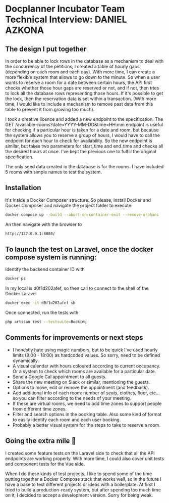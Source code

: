 # Docplanner Incubator Team Technical Interview: DANIEL AZKONA

## The design I put together

In order to be able to lock rows in the database as a mechanism to deal with the concurrency of the petitions, I created a table of hourly gaps (depending on each room and each day). With more time, I can create a more flexible system that allows to go down to the minute. So when a user wants to reserve a room for a date between certain hours, the API first checks whether those hour gaps are reserved or not, and if not, then tries to lock all the database rows representing those hours. If it's possible to get the lock, then the reservation data is set within a transaction. (With more time, I would like to include a mechanism to remove past data from this table to prevent it from growing too much).

I took a creative licence and added a new endpoint to the specification. The GET /available-rooms?date=YYYY-MM-DD&time=HH:mm endpoint is useful for checking if a particular hour is taken for a date and room, but because the system allows you to reserve a group of hours, I would have to call the endpoint for each hour to check for availability. So the new endpoint is similar, but takes two parameters for start_time and end_time and checks all the desired hours at once. I've kept the previous one to fulfill the original specification.

The only seed data created in the database is for the rooms. I have included 5 rooms with simple names to test the system.


## Installation

It's inside a Docker Composer structure. So please, install Docker and Docker Composer and navigate the project folder to execute:
```sh
docker compose up --build --abort-on-container-exit --remove-orphans
```
An then navigate with the browser to
```sh
http://127.0.0.1:8080/
```

## To launch the test on Laravel, once the docker compose system is running:

Identify the backend container ID with 
```sh
docker ps
```
In my local is d0f1d202afef, so then call to connect to the shell of the Docker Laravel
```sh
docker exec -it d0f1d202afef sh
```
Once connected, run the tests with
```sh
php artisan test --testsuite=Booking
```

## Comments for improvements or next steps
- I honestly hate using magic numbers, but to be quick I've used hourly limits (9:00 - 18:00) as hardcoded values. So sorry, need to be defined dynamically.
- A visual calendar with hours coloured according to current occupancy. Or a system to check which rooms are available for a particular date.
- Send a Google Cal appointment to all guests.
- Share the new meeting on Slack or similar, mentioning the guests.
- Options to move, edit or remove the appointment (and feedback).
- Add additional info of each room: number of seats, clothes, floor, etc... so you can filter according to the needs of your meeting.
- If these are virtual rooms, we need to add time zones to support people from different time zones.
- Filter and search options in the booking table. Also some kind of format to easily identify each room and each user booking.
- Probably a better visual system for the steps to take to reserve a room.

## Going the extra mile 🚀

I created some feature tests on the Laravel side to check that all the API endpoints are working properly. With more time, I could also cover unit tests and component tests for the Vue side.

When I do these kinds of test projects, I like to spend some of the time putting together a Docker Compose stack that works well, so in the future I have a base to test different projects or ideas with a boilerplate. At first I tried to build a production-ready system, but after spending too much time on it, I decided to accept a development version. Sorry for being weak.